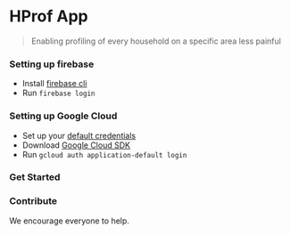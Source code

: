 # HProf App

> Enabling profiling of every household on a specific area less painful

### Setting up firebase

- Install [firebase cli](https://firebase.google.com/docs/cli)
- Run `firebase login`

### Setting up Google Cloud

- Set up your [default credentials](https://cloud.google.com/docs/authentication/production)
- Download [Google Cloud SDK](https://cloud.google.com/sdk/install)
- Run `gcloud auth application-default login`

### Get Started

### Contribute

We encourage everyone to help.
